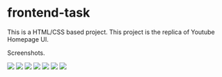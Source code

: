 # frontend-task

This is a HTML/CSS based project.
This project is the replica of Youtube Homepage UI.

Screenshots.


<img src="https://github.com/simonleonardd/frontend-task/blob/master/YouTube-Design-Clone-master/screenshot/Screenshot%20(86).png"/>
<img src="https://github.com/simonleonardd/frontend-task/blob/master/YouTube-Design-Clone-master/screenshot/Screenshot%20(87).png"/>
<img src="https://github.com/simonleonardd/frontend-task/blob/master/YouTube-Design-Clone-master/screenshot/Screenshot%20(88).png"/>
<img src="https://github.com/simonleonardd/frontend-task/blob/master/YouTube-Design-Clone-master/screenshot/Screenshot%20(89).png"/>
<img src="https://github.com/simonleonardd/frontend-task/blob/master/YouTube-Design-Clone-master/screenshot/Screenshot%20(90).png"/>
<img src="https://github.com/simonleonardd/frontend-task/blob/master/YouTube-Design-Clone-master/screenshot/Screenshot%20(91).png"/>
<img src="https://github.com/simonleonardd/frontend-task/blob/master/YouTube-Design-Clone-master/screenshot/Screenshot%20(92).png"/>
